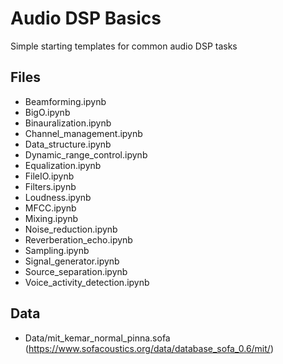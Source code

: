 # Audio DSP Basics 
Simple starting templates for common audio DSP tasks 

## Files
- Beamforming.ipynb
- BigO.ipynb
- Binauralization.ipynb
- Channel_management.ipynb
- Data_structure.ipynb
- Dynamic_range_control.ipynb
- Equalization.ipynb
- FileIO.ipynb
- Filters.ipynb
- Loudness.ipynb
- MFCC.ipynb
- Mixing.ipynb
- Noise_reduction.ipynb
- Reverberation_echo.ipynb
- Sampling.ipynb
- Signal_generator.ipynb
- Source_separation.ipynb
- Voice_activity_detection.ipynb

## Data
- Data/mit_kemar_normal_pinna.sofa (https://www.sofacoustics.org/data/database_sofa_0.6/mit/)